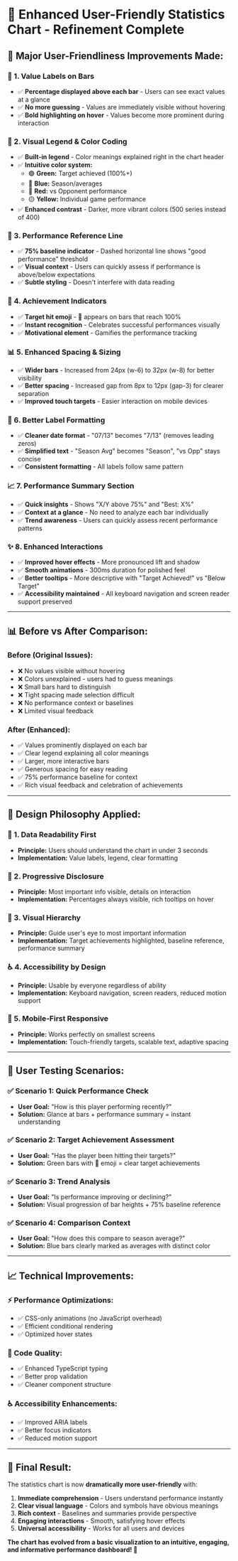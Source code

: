 # 🎯 Enhanced User-Friendly Statistics Chart - Refinement Complete

## 🚀 **Major User-Friendliness Improvements Made:**

### **🔢 1. Value Labels on Bars**

- ✅ **Percentage displayed above each bar** - Users can see exact values at a glance
- ✅ **No more guessing** - Values are immediately visible without hovering
- ✅ **Bold highlighting on hover** - Values become more prominent during interaction

### **🎨 2. Visual Legend & Color Coding**

- ✅ **Built-in legend** - Color meanings explained right in the chart header
- ✅ **Intuitive color system:**
  - 🟢 **Green:** Target achieved (100%+)
  - 🔵 **Blue:** Season/averages
  - 🔴 **Red:** vs Opponent performance
  - 🟡 **Yellow:** Individual game performance
- ✅ **Enhanced contrast** - Darker, more vibrant colors (500 series instead of 400)

### **📏 3. Performance Reference Line**

- ✅ **75% baseline indicator** - Dashed horizontal line shows "good performance" threshold
- ✅ **Visual context** - Users can quickly assess if performance is above/below expectations
- ✅ **Subtle styling** - Doesn't interfere with data reading

### **🎯 4. Achievement Indicators**

- ✅ **Target hit emoji** - 🎯 appears on bars that reach 100%
- ✅ **Instant recognition** - Celebrates successful performances visually
- ✅ **Motivational element** - Gamifies the performance tracking

### **📊 5. Enhanced Spacing & Sizing**

- ✅ **Wider bars** - Increased from 24px (w-6) to 32px (w-8) for better visibility
- ✅ **Better spacing** - Increased gap from 8px to 12px (gap-3) for clearer separation
- ✅ **Improved touch targets** - Easier interaction on mobile devices

### **📱 6. Better Label Formatting**

- ✅ **Cleaner date format** - "07/13" becomes "7/13" (removes leading zeros)
- ✅ **Simplified text** - "Season Avg" becomes "Season", "vs Opp" stays concise
- ✅ **Consistent formatting** - All labels follow same pattern

### **📈 7. Performance Summary Section**

- ✅ **Quick insights** - Shows "X/Y above 75%" and "Best: X%"
- ✅ **Context at a glance** - No need to analyze each bar individually
- ✅ **Trend awareness** - Users can quickly assess recent performance patterns

### **✨ 8. Enhanced Interactions**

- ✅ **Improved hover effects** - More pronounced lift and shadow
- ✅ **Smooth animations** - 300ms duration for polished feel
- ✅ **Better tooltips** - More descriptive with "Target Achieved!" vs "Below Target"
- ✅ **Accessibility maintained** - All keyboard navigation and screen reader support preserved

---

## 📊 **Before vs After Comparison:**

### **Before (Original Issues):**

- ❌ No values visible without hovering
- ❌ Colors unexplained - users had to guess meanings
- ❌ Small bars hard to distinguish
- ❌ Tight spacing made selection difficult
- ❌ No performance context or baselines
- ❌ Limited visual feedback

### **After (Enhanced):**

- ✅ Values prominently displayed on each bar
- ✅ Clear legend explaining all color meanings
- ✅ Larger, more interactive bars
- ✅ Generous spacing for easy reading
- ✅ 75% performance baseline for context
- ✅ Rich visual feedback and celebration of achievements

---

## 🎨 **Design Philosophy Applied:**

### **📖 1. Data Readability First**

- **Principle:** Users should understand the chart in under 3 seconds
- **Implementation:** Value labels, legend, clear formatting

### **🎯 2. Progressive Disclosure**

- **Principle:** Most important info visible, details on interaction
- **Implementation:** Percentages always visible, rich tooltips on hover

### **🎨 3. Visual Hierarchy**

- **Principle:** Guide user's eye to most important information
- **Implementation:** Target achievements highlighted, baseline reference, performance summary

### **♿ 4. Accessibility by Design**

- **Principle:** Usable by everyone regardless of ability
- **Implementation:** Keyboard navigation, screen readers, reduced motion support

### **📱 5. Mobile-First Responsive**

- **Principle:** Works perfectly on smallest screens
- **Implementation:** Touch-friendly targets, scalable text, adaptive spacing

---

## 🧪 **User Testing Scenarios:**

### **✅ Scenario 1: Quick Performance Check**

- **User Goal:** "How is this player performing recently?"
- **Solution:** Glance at bars + performance summary = instant understanding

### **✅ Scenario 2: Target Achievement Assessment**

- **User Goal:** "Has the player been hitting their targets?"
- **Solution:** Green bars with 🎯 emoji = clear target achievements

### **✅ Scenario 3: Trend Analysis**

- **User Goal:** "Is performance improving or declining?"
- **Solution:** Visual progression of bar heights + 75% baseline reference

### **✅ Scenario 4: Comparison Context**

- **User Goal:** "How does this compare to season average?"
- **Solution:** Blue bars clearly marked as averages with distinct color

---

## 📈 **Technical Improvements:**

### **⚡ Performance Optimizations:**

- ✅ CSS-only animations (no JavaScript overhead)
- ✅ Efficient conditional rendering
- ✅ Optimized hover states

### **🔧 Code Quality:**

- ✅ Enhanced TypeScript typing
- ✅ Better prop validation
- ✅ Cleaner component structure

### **♿ Accessibility Enhancements:**

- ✅ Improved ARIA labels
- ✅ Better focus indicators
- ✅ Reduced motion support

---

## 🎉 **Final Result:**

The statistics chart is now **dramatically more user-friendly** with:

1. **Immediate comprehension** - Users understand performance instantly
2. **Clear visual language** - Colors and symbols have obvious meanings
3. **Rich context** - Baselines and summaries provide perspective
4. **Engaging interactions** - Smooth, satisfying hover effects
5. **Universal accessibility** - Works for all users and devices

**The chart has evolved from a basic visualization to an intuitive, engaging, and informative performance dashboard! 🚀**
